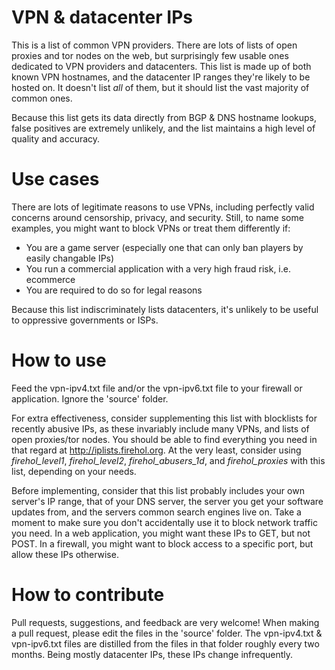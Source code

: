 # VPN & datacenter IPs
This is a list of common VPN providers. There are lots of lists of open proxies and tor nodes on the web, but surprisingly few usable ones dedicated to VPN providers and datacenters. This list is made up of both known VPN hostnames, and the datacenter IP ranges they're likely to be hosted on. It doesn't list _all_ of them, but it should list the vast majority of common ones.

Because this list gets its data directly from BGP & DNS hostname lookups, false positives are extremely unlikely, and the list maintains a high level of quality and accuracy.

# Use cases
There are lots of legitimate reasons to use VPNs, including perfectly valid concerns around censorship, privacy, and security. Still, to name some examples, you might want to block VPNs or treat them differently if:

  - You are a game server (especially one that can only ban players by easily changable IPs)
  - You run a commercial application with a very high fraud risk, i.e. ecommerce
  - You are required to do so for legal reasons

Because this list indiscriminately lists datacenters, it's unlikely to be useful to oppressive governments or ISPs.

# How to use
Feed the vpn-ipv4.txt file and/or the vpn-ipv6.txt file to your firewall or application. Ignore the 'source' folder.

For extra effectiveness, consider supplementing this list with blocklists for recently abusive IPs, as these invariably include many VPNs, and lists of open proxies/tor nodes. You should be able to find everything you need in that regard at http://iplists.firehol.org. At the very least, consider using _firehol_level1_, _firehol_level2_, _firehol_abusers_1d_, and _firehol_proxies_ with this list, depending on your needs.

Before implementing, consider that this list probably includes your own server's IP range, that of your DNS server, the server you get your software updates from, and the servers common search engines live on. Take a moment to make sure you don't accidentally use it to block network traffic you need. In a web application, you might want these IPs to GET, but not POST. In a firewall, you might want to block access to a specific port, but allow these IPs otherwise.

# How to contribute
Pull requests, suggestions, and feedback are very welcome! When making a pull request, please edit the files in the 'source' folder. The vpn-ipv4.txt & vpn-ipv6.txt files are distilled from the files in that folder roughly every two months. Being mostly datacenter IPs, these IPs change infrequently.
